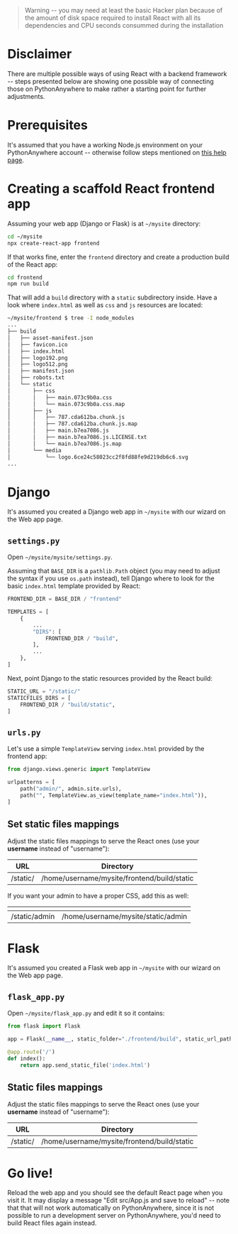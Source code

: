 <!--
.. title: How to connect production React frontend with a Python backend
.. slug: React
.. date: 2022-05-09
.. tags:
.. category:
.. link:
.. description:
.. type: text
-->

> Warning -- you may need at least the basic Hacker plan because of
> the amount of disk space required to install React with all its
> dependencies and CPU seconds consummed during the installation


# Disclaimer

There are multiple possible ways of using React with a backend
framework -- steps presented below are showing one possible way of
connecting those on PythonAnywhere to make rather a starting point for
further adjustments.


# Prerequisites

It's assumed that you have a working Node.js environment on your
PythonAnywhere account -- otherwise follow steps mentioned on [this
help page](https://help.pythonanywhere.com/pages/Node/).


# Creating a scaffold React frontend app

Assuming your web app (Django or Flask) is at `~/mysite` directory:

```sh
cd ~/mysite
npx create-react-app frontend
```

If that works fine, enter the `frontend` directory and create a
production build of the React app:

```sh
cd frontend
npm run build
```

That will add a `build` directory with a `static` subdirectory inside.
Have a look where `index.html` as well as `css` and `js` resources are
located:

```sh
~/mysite/frontend $ tree -I node_modules
...
├── build
│   ├── asset-manifest.json
│   ├── favicon.ico
│   ├── index.html
│   ├── logo192.png
│   ├── logo512.png
│   ├── manifest.json
│   ├── robots.txt
│   └── static
│       ├── css
│       │   ├── main.073c9b0a.css
│       │   └── main.073c9b0a.css.map
│       ├── js
│       │   ├── 787.cda612ba.chunk.js
│       │   ├── 787.cda612ba.chunk.js.map
│       │   ├── main.b7ea7086.js
│       │   ├── main.b7ea7086.js.LICENSE.txt
│       │   └── main.b7ea7086.js.map
│       └── media
│           └── logo.6ce24c58023cc2f8fd88fe9d219db6c6.svg
...
```


# Django

It's assumed you created a Django web app in `~/mysite` with our wizard on the Web app
page.

## `settings.py`

Open `~/mysite/mysite/settings.py`.

Assuming that `BASE_DIR` is a `pathlib.Path` object (you may need to
adjust the syntax if you use `os.path` instead), tell Django where to
look for the basic `index.html` template provided by React:

```python
FRONTEND_DIR = BASE_DIR / "frontend"

TEMPLATES = [
    {
        ...
        "DIRS": [
            FRONTEND_DIR / "build",
        ],
        ...
    },
]
```

Next, point Django to the static resources provided by the React
build:

```python
STATIC_URL = "/static/"
STATICFILES_DIRS = [
    FRONTEND_DIR / "build/static",
]
```

## `urls.py`

Let's use a simple `TemplateView` serving `index.html` provided by the
frontend app:

```python
from django.views.generic import TemplateView

urlpatterns = [
    path("admin/", admin.site.urls),
    path("", TemplateView.as_view(template_name="index.html")),
]
```

## Set static files mappings

Adjust the static files mappings to serve the React ones (use your
**username** instead of "username"):

| URL          | Directory                                   |
|--------------|---------------------------------------------|
| /static/	   | /home/username/mysite/frontend/build/static |
  
If you want your admin to have a proper CSS, add this as well:

| <!-- -->      | <!-- -->                           |
|---------------|------------------------------------|
| /static/admin	| /home/username/mysite/static/admin |


# Flask

It's assumed you created a Flask web app in `~/mysite` with our wizard on the Web app
page.

## `flask_app.py`

Open `~/mysite/flask_app.py` and edit it so it contains:

```python
from flask import Flask

app = Flask(__name__, static_folder="./frontend/build", static_url_path="/")

@app.route('/')
def index():
    return app.send_static_file('index.html')
```

## Static files mappings

Adjust the static files mappings to serve the React ones (use your
**username** instead of "username"):

| URL          | Directory                                   |
|--------------|---------------------------------------------|
| /static/	   | /home/username/mysite/frontend/build/static |


# Go live!

Reload the web app and you should see the default React page when you
visit it. It may display a message "Edit src/App.js and save to
reload" -- note that that will not work automatically on
PythonAnywhere, since it is not possible to run a development server
on PythonAnywhere, you'd need to build React files again instead.
